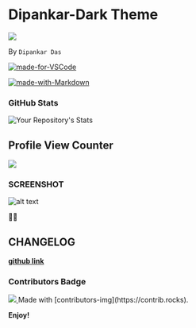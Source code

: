 # Dipankar-Dark Theme 
![](https://raw.githubusercontent.com/dipsonu10/dark-theme-custom/main/icon.png)

By `Dipankar Das`

[![made-for-VSCode](https://img.shields.io/badge/Made%20for-VSCode-1f425f.svg)](https://code.visualstudio.com/)

[![made-with-Markdown](https://img.shields.io/badge/Made%20with-Markdown-1f425f.svg)](http://commonmark.org)

### GitHub Stats
![Your Repository's Stats](https://github-readme-stats.vercel.app/api?username=dipsonu10&show_icons=true)



## Profile View Counter
<img src="https://komarev.com/ghpvc/?username=dipsonu10"/>

### SCREENSHOT
![alt text](https://github.com/dipsonu10/dark-theme-custom/blob/main/image2.png?raw=true)


🎉✨

## CHANGELOG
[**github link**](https://github.com/dipsonu10/dark-theme-custom/blob/main/CHANGELOG.md)

### Contributors Badge
<a href="https://github.com/dipsonu10/dark-theme-custom/graphs/contributors">
<img src="https://contrib.rocks/image?repo=dipsonu10/dark-theme-custom" />
</a>
Made with [contributors-img](https://contrib.rocks).

**Enjoy!**
